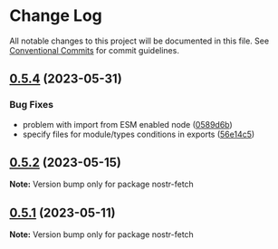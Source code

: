 # Change Log

All notable changes to this project will be documented in this file.
See [Conventional Commits](https://conventionalcommits.org) for commit guidelines.

## [0.5.4](https://github.com/jiftechnify/nostr-fetch/compare/v0.5.3...v0.5.4) (2023-05-31)

### Bug Fixes

* problem with import from ESM enabled node ([0589d6b](https://github.com/jiftechnify/nostr-fetch/commit/0589d6b3d0af69d21159fb915b186c1f848de884))
* specify files for module/types conditions in exports ([56e14c5](https://github.com/jiftechnify/nostr-fetch/commit/56e14c5386f60b9753abf7be334ca91611279e03))

## [0.5.2](https://github.com/jiftechnify/nostr-fetch/compare/v0.5.1...v0.5.2) (2023-05-15)

**Note:** Version bump only for package nostr-fetch

## [0.5.1](https://github.com/jiftechnify/nostr-fetch/compare/v0.5.0...v0.5.1) (2023-05-11)

**Note:** Version bump only for package nostr-fetch
